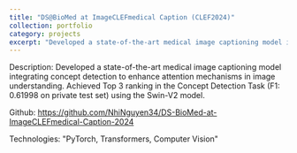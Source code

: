 ```yaml
---
title: "DS@BioMed at ImageCLEFmedical Caption (CLEF2024)"
collection: portfolio
category: projects
excerpt: "Developed a state-of-the-art medical image captioning model integrating concept detection to enhance attention mechanisms, achieving a Top 3 ranking in the challenge."
---
```

Description: Developed a state-of-the-art medical image captioning model integrating concept detection to enhance attention mechanisms in image understanding. Achieved Top 3 ranking in the Concept Detection Task (F1: 0.61998 on private test set) using the Swin-V2 model.

Github: https://github.com/NhiNguyen34/DS-BioMed-at-ImageCLEFmedical-Caption-2024

Technologies: "PyTorch, Transformers, Computer Vision"
